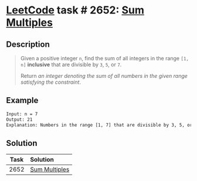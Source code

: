 # [LeetCode][leetcode] task # 2652: [Sum Multiples][task]

Description
-----------

> Given a positive integer `n`, find the sum of all integers in the range `[1, n]` **inclusive**
> that are divisible by `3`, `5`, or `7`.
> 
> Return _an integer denoting the sum of all numbers in the given range satisfying the constraint_.

 Example
-------

```sh
Input: n = 7
Output: 21
Explanation: Numbers in the range [1, 7] that are divisible by 3, 5, or 7 are 3, 5, 6, 7. The sum of these numbers is 21.
```

Solution
--------

| Task | Solution                  |
|:----:|:--------------------------|
| 2652 | [Sum Multiples][solution] |


[leetcode]: <http://leetcode.com/>
[task]: <https://leetcode.com/problems/sum-multiples/>
[solution]: <https://github.com/wellaxis/praxis-leetcode/blob/main/src/main/java/com/witalis/praxis/leetcode/task/h27/p2652/option/Practice.java>
